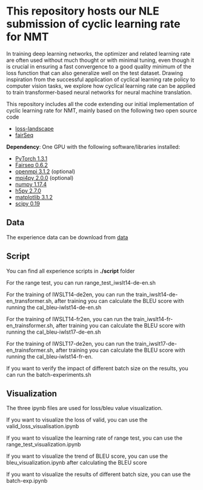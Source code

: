 # This repository hosts our NLE submission of cyclic learning rate for NMT
In training deep learning networks, the optimizer and related learning rate are often used without much thought or with minimal tuning, even though it is crucial in ensuring a fast convergence to a good quality minimum of the loss function that can also generalize well on the test dataset. Drawing inspiration from the successful application of cyclical learning rate policy to computer vision tasks, we explore how cyclical learning rate can be applied to train transformer-based neural networks for neural machine translation.

This repository includes all the code extending our initial implementation of cyclic learning rate for NMT, mainly based on the following two open source code
 - [loss-landscape](https://github.com/tomgoldstein/loss-landscape) 
 - [fairSeq](https://github.com/pytorch/fairseq)

**Dependency**: One GPU with the following software/libraries installed:
- [PyTorch 1.3.1](https://pytorch.org/)
- [Fairseq 0.6.2](https://github.com/pytorch/fairseq)
- [openmpi 3.1.2](https://www.open-mpi.org/)    (optional)
- [mpi4py 2.0.0](https://mpi4py.scipy.org/docs/usrman/install.html)       (optional)
- [numpy 1.17.4](https://docs.scipy.org/doc/numpy/user/quickstart.html)  
- [h5py 2.7.0](http://docs.h5py.org/en/stable/build.html#install)
- [matplotlib 3.1.2](https://matplotlib.org/users/installing.html)
- [scipy 0.19](https://www.scipy.org/install.html)
## Data
The experience data can be download from [data](https://drive.google.com/drive/folders/1DYybKED5AOC43I3ce_hPMN5pZXwoW1ut?usp=sharing)
## Script
You can find all experience scripts in **./script** folder

For the range test, you can run range_test_iwslt14-de-en.sh

For the training of IWSLT14-de2en, you can run the train_iwslt14-de-en_transformer.sh, after training you can calculate the BLEU score with running the cal_bleu-iwlst14-de-en.sh

For the training of IWSLT14-fr2en, you can run the train_iwslt14-fr-en_trainsformer.sh, after training you can calculate the BLEU score with running the cal_bleu-iwlst17-de-en.sh

For the training of IWSLT17-de2en, you can run the train_iwslt17-de-en_trainsformer.sh, after training you can calculate the BLEU score with running the cal_bleu-iwlst14-fr-en.

If you want to verify the impact of different batch size on the results, you can run the batch-experiments.sh
## Visualization
The three ipynb files are used for loss/bleu value visualization.

If you want to visualize the loss of valid, you can use the valid_loss_visualisation.ipynb

If you want to visualize the learning rate of range test, you can use the range_test_visualization.ipynb 

If you want to visualize the trend of BLEU score, you can use the bleu_visualization.ipynb after calculating the BLEU score

If you want to visualize the results of different batch size, you can use the batch-exp.ipynb
